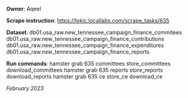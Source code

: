 **Owner**: Aqeel
 
**Scrape instruction**: https://lokic.locallabs.com/scrape_tasks/635

**Dataset**: db01.usa_raw.new_tennessee_campaign_finance_commitees
             db01.usa_raw.new_tennessee_campaign_finance_contributions
             db01.usa_raw.new_tennessee_campaign_finance_expenditures
             db01.usa_raw.new_tennessee_campaign_finance_reports

**Run commands**: hamster grab 635 committees store_committees download_committees
                  hamster grab 635 reports store_reports download_reports
                  hamster grab 635 ce store_ce download_ce

_February 2023_
